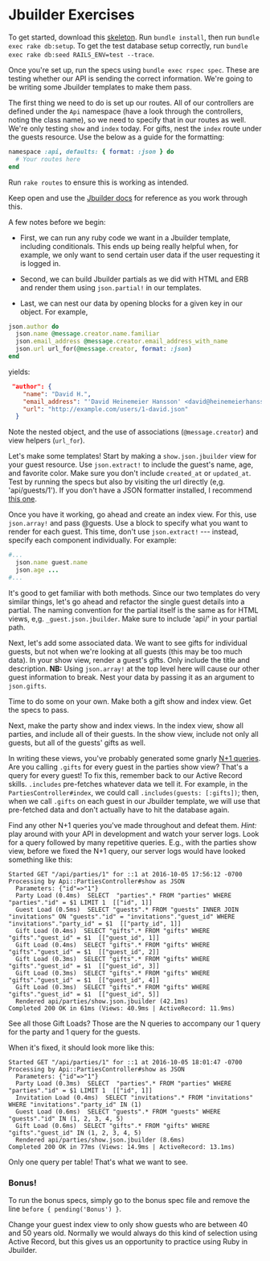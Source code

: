 # Jbuilder Exercises

To get started, download this [skeleton][jbuilder-zip].  Run `bundle install`, then run `bundle exec rake db:setup`. To get the test database setup correctly, run `bundle exec rake db:seed RAILS_ENV=test --trace`.

Once you're set up, run the specs using `bundle exec rspec spec`. These are
testing whether our API is sending the correct information. We're going to
be writing some Jbuilder templates to make them pass.

The first thing we need to do is set up our routes. All of our controllers are
defined under the `Api` namespace (have a look through the controllers, noting
the class name), so we need to specify that in our routes as well. We're only
testing `show` and `index` today. For gifts, nest the `index` route under the
guests resource. Use the below as a guide for the formatting:

```ruby
namespace :api, defaults: { format: :json } do
  # Your routes here
end
```

Run `rake routes` to ensure this is working as intended.

Keep open and use the [Jbuilder docs][docs-link] for reference as you work through this.

A few notes before we begin:
* First, we can run any ruby code we
want in a Jbuilder template, including conditionals. This ends up being really
helpful when, for example, we only want to send certain user data if the user
requesting it is logged in.
+ Second, we can build Jbuilder partials as we did
with HTML and ERB and render them using `json.partial!` in our templates.
* Last, we can nest our
data by opening blocks for a given key in our object. For example,

```ruby
json.author do
  json.name @message.creator.name.familiar
  json.email_address @message.creator.email_address_with_name
  json.url url_for(@message.creator, format: :json)
end
```

yields:

```json
 "author": {
    "name": "David H.",
    "email_address": "'David Heinemeier Hansson' <david@heinemeierhansson.com>",
    "url": "http://example.com/users/1-david.json"
  }
```

Note the nested object, and the use of associations
(`@message.creator`) and view helpers (`url_for`).

Let's make some templates! Start by making a `show.json.jbuilder` view for your
guest resource. Use `json.extract!` to include the guest's name, age, and
favorite color. Make sure you don't include `created_at` or `updated_at`. Test
by running the specs but also by visiting the url directly (e,g.
'api/guests/1'). If you don't have a JSON formatter installed, I recommend
[this one][formatter-link].

Once you have it working, go ahead and create an index view. For this, use
`json.array!` and pass @guests. Use a block to specify what you want to render
for each guest. This time, don't use `json.extract!` --- instead, specify each
component individually. For example:
```ruby
#...
  json.name guest.name
  json.age ...
#...
```

It's good to get familiar with both methods. Since our two templates do very similar
things, let's go ahead and refactor the single guest details into a partial.
The naming convention for the partial itself is the same as for HTML views, e,g.
`_guest.json.jbuilder`. Make sure to include 'api/' in your partial path.

Next, let's add some associated data. We want to see gifts for individual
guests, but not when we're looking at all guests (this may be too much data). In
your show view, render a guest's gifts. Only include the title and description.
**NB:** Using `json.array!` at the top level here will cause our other guest
information to break. Nest your data by passing it as an argument to
`json.gifts`.

Time to do some on your own. Make both a gift show and index view. Get the specs
to pass.

Next, make the party show and index views. In the index view, show all parties,
and include all of their guests. In the show view, include not only all guests,
but all of the guests' gifts as well.

In writing these views, you've probably generated some gnarly [N+1 queries][n_plus_one]. Are you
calling `.gifts` for every guest in the parties show view? That's a query for every guest!
To fix this, remember back to our Active Record skills. `.includes` pre-fetches whatever data we
tell it. For example, in the `PartiesController#index`, we could call `.includes(guests: [:gifts])`;
then, when we call `.gifts` on each guest in our Jbuilder template, we will use that pre-fetched data
and don't actually have to hit the database again.

Find any other N+1 queries you've made throughout and defeat them. _Hint:_ play around
with your API in development and watch your server logs. Look for a query followed by many
repetitive queries. E.g., with the parties show view, before we fixed the N+1 query, our server
logs would have looked something like this:

```
Started GET "/api/parties/1" for ::1 at 2016-10-05 17:56:12 -0700
Processing by Api::PartiesController#show as JSON
  Parameters: {"id"=>"1"}
  Party Load (0.4ms)  SELECT  "parties".* FROM "parties" WHERE "parties"."id" = $1 LIMIT 1  [["id", 1]]
  Guest Load (0.5ms)  SELECT "guests".* FROM "guests" INNER JOIN "invitations" ON "guests"."id" = "invitations"."guest_id" WHERE "invitations"."party_id" = $1  [["party_id", 1]]
  Gift Load (0.4ms)  SELECT "gifts".* FROM "gifts" WHERE "gifts"."guest_id" = $1  [["guest_id", 1]]
  Gift Load (0.4ms)  SELECT "gifts".* FROM "gifts" WHERE "gifts"."guest_id" = $1  [["guest_id", 2]]
  Gift Load (0.3ms)  SELECT "gifts".* FROM "gifts" WHERE "gifts"."guest_id" = $1  [["guest_id", 3]]
  Gift Load (0.3ms)  SELECT "gifts".* FROM "gifts" WHERE "gifts"."guest_id" = $1  [["guest_id", 4]]
  Gift Load (0.3ms)  SELECT "gifts".* FROM "gifts" WHERE "gifts"."guest_id" = $1  [["guest_id", 5]]
  Rendered api/parties/show.json.jbuilder (42.1ms)
Completed 200 OK in 61ms (Views: 40.9ms | ActiveRecord: 11.9ms)
```

See all those Gift Loads? Those are the N queries to accompany our 1 query for the party and 1 query for the guests.

When it's fixed, it should look more like this:

```
Started GET "/api/parties/1" for ::1 at 2016-10-05 18:01:47 -0700
Processing by Api::PartiesController#show as JSON
  Parameters: {"id"=>"1"}
  Party Load (0.3ms)  SELECT  "parties".* FROM "parties" WHERE "parties"."id" = $1 LIMIT 1  [["id", 1]]
  Invitation Load (0.4ms)  SELECT "invitations".* FROM "invitations" WHERE "invitations"."party_id" IN (1)
  Guest Load (0.6ms)  SELECT "guests".* FROM "guests" WHERE "guests"."id" IN (1, 2, 3, 4, 5)
  Gift Load (0.6ms)  SELECT "gifts".* FROM "gifts" WHERE "gifts"."guest_id" IN (1, 2, 3, 4, 5)
  Rendered api/parties/show.json.jbuilder (8.6ms)
Completed 200 OK in 77ms (Views: 14.9ms | ActiveRecord: 13.1ms)
```

Only one query per table! That's what we want to see.

### Bonus!

To run the bonus specs, simply go to the bonus spec file and remove the line `before { pending('Bonus') }`.

Change your guest index view to only show guests who are between 40
and 50 years old. Normally we would always do this kind of selection using
Active Record, but this gives us an opportunity to practice using Ruby in Jbuilder.

[n_plus_one]: ../../../sql/readings/joins.md#the-n1-selects-problem
[jbuilder-zip]: ./skeleton.zip?raw=true
[formatter-link]: https://chrome.google.com/webstore/detail/json-formatter/bcjindcccaagfpapjjmafapmmgkkhgoa?hl=en
[docs-link]: https://github.com/rails/jbuilder

